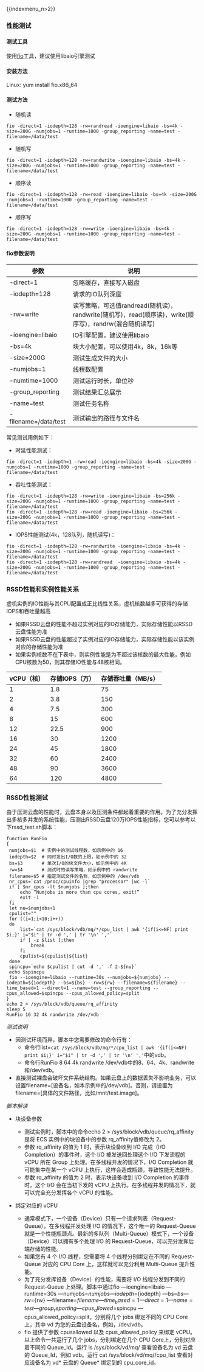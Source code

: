 {{indexmenu_n>2}}
    
### 性能测试
#### 测试工具
使用[fio](https://github.com/axboe/fio)工具，建议使用libaio引擎测试
#### 安装方法
Linux: yum install fio.x86_64    

#### 测试方法
* 随机读
```
fio -direct=1 -iodepth=128 -rw=randread -ioengine=libaio -bs=4k -size=200G -numjobs=1 -runtime=1000 -group_reporting -name=test -filename=/data/test
```
* 随机写
```
fio -direct=1 -iodepth=128 -rw=randwrite -ioengine=libaio -bs=4k -size=200G -numjobs=1 -runtime=1000 -group_reporting -name=test -filename=/data/test
```
* 顺序读
```
fio -direct=1 -iodepth=128 -rw=read -ioengine=libaio -bs=4k -size=200G -numjobs=1 -runtime=1000 -group_reporting -name=test -filename=/data/test
```
* 顺序写
```
fio -direct=1 -iodepth=128 -rw=write -ioengine=libaio -bs=4k -size=200G -numjobs=1 -runtime=1000 -group_reporting -name=test -filename=/data/test
```

#### fio参数说明
| 参数 | 说明 |
| ------ | ------ |
| -direct=1 | 忽略缓存，直接写入磁盘 |
| -iodepth=128 | 请求的IO队列深度 |
| -rw=write | 读写策略，可选值randread(随机读)，randwrite(随机写)，read(顺序读)，write(顺序写)，randrw(混合随机读写) |
| -ioengine=libaio | IO引擎配置，建议使用libaio |
| -bs=4k | 块大小配置，可以使用4k，8k，16k等 |
| -size=200G | 测试生成文件的大小 |
| -numjobs=1 | 线程数配置 |
| -numtime=1000 | 测试运行时长，单位秒 |
| -group_reporting | 测试结果汇总展示 |
| -name=test | 测试任务名称 |
| -filename=/data/test | 测试输出的路径与文件名 |
    
常见测试用例如下：
* 时延性能测试：
```
fio -direct=1 -iodepth=1 -rw=read -ioengine=libaio -bs=4k -size=200G -numjobs=1 -runtime=1000 -group_reporting -name=test -filename=/data/test
```
* 吞吐性能测试：
```
fio -direct=1 -iodepth=128 -rw=write -ioengine=libaio -bs=256k -size=200G -numjobs=1 -runtime=1000 -group_reporting -name=test -filename=/data/test
fio -direct=1 -iodepth=128 -rw=read -ioengine=libaio -bs=256k -size=200G -numjobs=1 -runtime=1000 -group_reporting -name=test -filename=/data/test
```

* IOPS性能测试(4k，128队列，随机读写)：
```
fio -direct=1 -iodepth=128 -rw=randwrite -ioengine=libaio -bs=4k -size=200G -numjobs=1 -runtime=1000 -group_reporting -name=test -filename=/data/test
fio -direct=1 -iodepth=128 -rw=randread  -ioengine=libaio -bs=4k -size=200G -numjobs=1 -runtime=1000 -group_reporting -name=test -filename=/data/test
```

### RSSD性能和实例性能关系

虚机实例的IO性能与其CPU配置成正比线性关系，虚机核数越多可获得的存储IOPS和吞吐量越高
* 如果RSSD云盘的性能不超过实例对应的IO存储能力，实际存储性能以RSSD云盘性能为准
* 如果RSSD云盘的性能超过了实例对应的IO存储能力，实际存储性能以该实例对应的存储性能为准
* 如果实例核数不在下表中，则实例性能是为不超过该核数的最大性能，例如CPU核数为50，则其存储IO性能与48核相同。

|vCPU（核） |存储IOPS（万）|存储吞吐量（MB/s）|
| ------ |-----| ------ |
| 1 |1.8|75|
| 2 |3.8|150|
| 4 |7.5|300|
| 8 |15|600|
| 12 |22.5|900|
| 16 |30|1200|
| 24 |45|1800|
| 32 |60|2400|
| 48 |90|3600|
| 64 |120|4800|

### RSSD性能测试
由于压测云盘的性能时，云盘本身以及压测条件都起着重要的作用。为了充分发挥出多核多并发的系统性能，压测出RSSD云盘120万IOPS性能指标，您可以参考以下rssd_test.sh脚本：

```    
function RunFio
{
 numjobs=$1  # 实例中的测试线程数，如示例中的 16
 iodepth=$2  # 同时发出I/O数的上限，如示例中的 32
 bs=$3       # 单次I/O的块文件大小，如示例中的 4K
 rw=$4       # 测试时的读写策略，如示例中的 randwrite
 filename=$5 # 指定测试文件的名称，如示例中的 /dev/vdb
 nr_cpus=`cat /proc/cpuinfo |grep "processor" |wc -l`
 if [ $nr_cpus -lt $numjobs ];then
     echo “Numjobs is more than cpu cores, exit!”
     exit -1
 fi
 let nu=$numjobs+1
 cpulist=""
 for ((i=1;i<10;i++))
 do
     list=`cat /sys/block/vdb/mq/*/cpu_list | awk '{if(i<=NF) print $i;}' i="$i" | tr -d ',' | tr '\n' ','`
     if [ -z $list ];then
         break
     fi
     cpulist=${cpulist}${list}
 done
 spincpu=`echo $cpulist | cut -d ',' -f 2-${nu}`
 echo $spincpu
 fio --ioengine=libaio --runtime=30s --numjobs=${numjobs} --iodepth=${iodepth} --bs=${bs} --rw=${rw} --filename=${filename} --time_based=1 --direct=1 --name=test --group_reporting --cpus_allowed=$spincpu --cpus_allowed_policy=split
}
echo 2 > /sys/block/vdb/queue/rq_affinity
sleep 5
RunFio 16 32 4k randwrite /dev/vdb

```
*测试说明*
- 因测试环境而异，脚本中您需要修改的命令行有：
   * 命令行list=`cat /sys/block/vdb/mq/*/cpu_list | awk '{if(i<=NF) print $i;}' i="$i" | tr -d ',' | tr '\n' ','`中的vdb。   
   * 命令行RunFio 8 64 4k randwrite /dev/vdb中的8、64、4k、randwrite和/dev/vdb。
- 直接测试裸盘会破坏文件系统结构。如果云盘上的数据丢失不影响业务，可以设置filename=[设备名，如本示例中的/dev/vdb]。否则，请设置为filename=[具体的文件路径，比如/mnt/test.image]。

*脚本解读*
- 块设备参数
  * 测试实例时，脚本中的命令echo 2 > /sys/block/vdb/queue/rq_affinity是将 ECS 实例中的块设备中的参数 rq_affinity值修改为 2。   
  * 参数 rq_affinity 的值为 1 时，表示块设备收到 I/O 完成（I/O Completion）的事件时，这个 I/O 被发送回处理这个 I/O 下发流程的 vCPU 所在 Group 上处理。在多线程并发的情况下，I/O Completion 就可能集中在某一个 vCPU 上执行，这样会造成瓶颈，导致性能无法提升。
  * 参数 rq_affinity 的值为 2 时，表示块设备收到 I/O Completion 的事件时，这个 I/O 会在当初下发的 vCPU 上执行。在多线程并发的情况下，就可以完全充分发挥各个 vCPU 的性能。

- 绑定对应的 vCPU
  * 通常模式下，一个设备（Device）只有一个请求列表（Request-Queue）。在多线程并发处理 I/O 的情况下，这个唯一的 Request-Queue 就是一个性能瓶颈点。最新的多队列（Multi-Queue）模式下，一个设备（Device）可以拥有多个处理 I/O 的 Request-Queue，可以充分发挥后端存储的性能。 
  * 如果您有 4 个 I/O 线程，您需要将 4 个线程分别绑定在不同的 Request-Queue 对应的 CPU Core 上，这样就可以充分利用 Multi-Queue 提升性能。
  * 为了充分发挥设备（Device）的性能，需要将 I/O 线程分发到不同的 Request-Queue 上处理。脚本中通过fio —ioengine=libaio —runtime=30s —numjobs=${numjobs} —iodepth=${iodepth} —bs=${bs} —rw=${rw} —filename=${filename} —time_based=1 —direct=1 —name=test —group_reporting —cpus_allowed=$spincpu —cpus_allowed_policy=split，分别将几个 jobs 绑定不同的 CPU Core 上，其中 vd 为您的云盘设备名，例如，/dev/vdb。
  * fio 提供了参数 cpusallowed 以及 cpus_allowed_policy 来绑定 vCPU。以上命令一共运行了几个 jobs，分别绑定在几个 CPU Core上，分别对应着不同的 Queue_Id。运行 ls /sys/block/vd/mq/ 查看设备名为 vd 云盘的 Queue_Id，例如 vdb。运行 cat /sys/block/vd/mq//cpu_list 查看对应设备名为 vd* 云盘的 Queue* 绑定到的 cpu_core_id。


